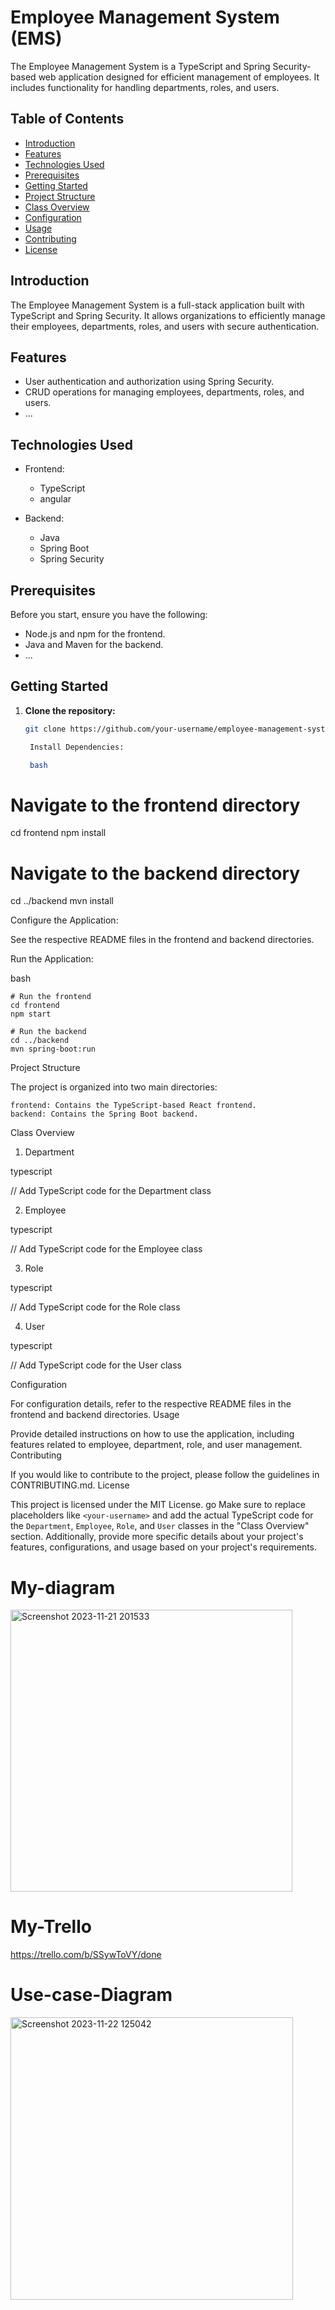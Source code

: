 # Employee Management System (EMS)

The Employee Management System is a TypeScript and Spring Security-based web application designed for efficient management of employees. It includes functionality for handling departments, roles, and users.

## Table of Contents

- [Introduction](#introduction)
- [Features](#features)
- [Technologies Used](#technologies-used)
- [Prerequisites](#prerequisites)
- [Getting Started](#getting-started)
- [Project Structure](#project-structure)
- [Class Overview](#class-overview)
- [Configuration](#configuration)
- [Usage](#usage)
- [Contributing](#contributing)
- [License](#license)

## Introduction

The Employee Management System is a full-stack application built with TypeScript and Spring Security. It allows organizations to efficiently manage their employees, departments, roles, and users with secure authentication.

## Features

- User authentication and authorization using Spring Security.
- CRUD operations for managing employees, departments, roles, and users.
- ...

## Technologies Used

- Frontend:
  - TypeScript
  - angular


- Backend:
  - Java
  - Spring Boot
  - Spring Security


## Prerequisites

Before you start, ensure you have the following:

- Node.js and npm for the frontend.
- Java and Maven for the backend.
- ...

## Getting Started

1. **Clone the repository:**

   ```bash
   git clone https://github.com/your-username/employee-management-system.git

    Install Dependencies:

    bash

# Navigate to the frontend directory
cd frontend
npm install

# Navigate to the backend directory
cd ../backend
mvn install

Configure the Application:

See the respective README files in the frontend and backend directories.

Run the Application:

bash

    # Run the frontend
    cd frontend
    npm start

    # Run the backend
    cd ../backend
    mvn spring-boot:run

Project Structure

The project is organized into two main directories:

    frontend: Contains the TypeScript-based React frontend.
    backend: Contains the Spring Boot backend.

Class Overview
1. Department

typescript

// Add TypeScript code for the Department class

2. Employee

typescript

// Add TypeScript code for the Employee class

3. Role

typescript

// Add TypeScript code for the Role class

4. User

typescript

// Add TypeScript code for the User class

Configuration

For configuration details, refer to the respective README files in the frontend and backend directories.
Usage

Provide detailed instructions on how to use the application, including features related to employee, department, role, and user management.
Contributing

If you would like to contribute to the project, please follow the guidelines in CONTRIBUTING.md.
License

This project is licensed under the MIT License.
go
Make sure to replace placeholders like `<your-username>` and add the actual TypeScript code for the `Department`, `Employee`, `Role`, and `User` classes in the "Class Overview" section. Additionally, provide more specific details about your project's features, configurations, and usage based on your project's requirements.


# My-diagram
<img width="451" alt="Screenshot 2023-11-21 201533" src="https://github.com/Juju1444/Backend-REST-API-FinalProject-/assets/114010563/6a8d82b0-bbf5-41c4-8c58-356988deb5ac">

# My-Trello
<https://trello.com/b/SSywToVY/done>
# Use-case-Diagram
<img width="452" alt="Screenshot 2023-11-22 125042" src="https://github.com/Juju1444/Backend-REST-API-FinalProject-/assets/114010563/322a9e59-ec91-4f24-b773-6053a491fa8b">

